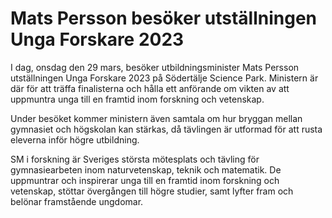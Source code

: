 # Mats Persson besöker utställningen Unga Forskare 2023

I dag, onsdag den 29 mars, besöker utbildningsminister Mats Persson utställningen Unga Forskare 2023 på Södertälje Science Park. Ministern är där för att träffa finalisterna och hålla ett anförande om vikten av att uppmuntra unga till en framtid inom forskning och vetenskap.

Under besöket kommer ministern även samtala om hur bryggan mellan gymnasiet och högskolan kan stärkas, då tävlingen är utformad för att rusta eleverna inför högre utbildning.

SM i forskning är Sveriges största mötesplats och tävling för gymnasiearbeten inom naturvetenskap, teknik och matematik. De uppmuntrar och inspirerar unga till en framtid inom forskning och vetenskap, stöttar övergången till högre studier, samt lyfter fram och belönar framstående ungdomar.
